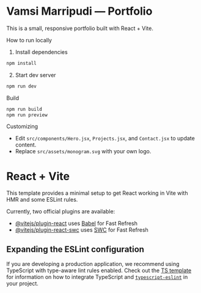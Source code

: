# Vamsi Marripudi — Portfolio

This is a small, responsive portfolio built with React + Vite.

How to run locally

1. Install dependencies

```powershell
npm install
```

2. Start dev server

```powershell
npm run dev
```

Build

```powershell
npm run build
npm run preview
```

Customizing

- Edit `src/components/Hero.jsx`, `Projects.jsx`, and `Contact.jsx` to update content.
- Replace `src/assets/monogram.svg` with your own logo.
# React + Vite

This template provides a minimal setup to get React working in Vite with HMR and some ESLint rules.

Currently, two official plugins are available:

- [@vitejs/plugin-react](https://github.com/vitejs/vite-plugin-react/blob/main/packages/plugin-react) uses [Babel](https://babeljs.io/) for Fast Refresh
- [@vitejs/plugin-react-swc](https://github.com/vitejs/vite-plugin-react/blob/main/packages/plugin-react-swc) uses [SWC](https://swc.rs/) for Fast Refresh

## Expanding the ESLint configuration

If you are developing a production application, we recommend using TypeScript with type-aware lint rules enabled. Check out the [TS template](https://github.com/vitejs/vite/tree/main/packages/create-vite/template-react-ts) for information on how to integrate TypeScript and [`typescript-eslint`](https://typescript-eslint.io) in your project.
